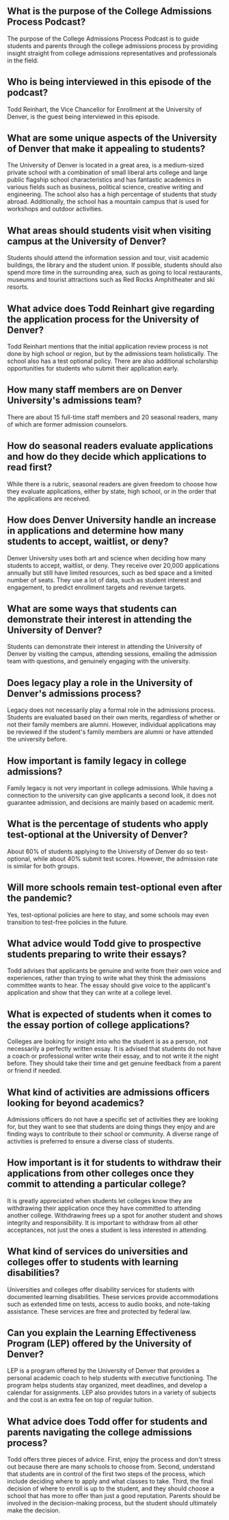 ## What is the purpose of the College Admissions Process Podcast?
The purpose of the College Admissions Process Podcast is to guide students and parents through the college admissions process by providing insight straight from college admissions representatives and professionals in the field.

## Who is being interviewed in this episode of the podcast?
Todd Reinhart, the Vice Chancellor for Enrollment at the University of Denver, is the guest being interviewed in this episode.

## What are some unique aspects of the University of Denver that make it appealing to students?
The University of Denver is located in a great area, is a medium-sized private school with a combination of small liberal arts college and large public flagship school characteristics and has fantastic academics in various fields such as business, political science, creative writing and engineering. The school also has a high percentage of students that study abroad. Additionally, the school has a mountain campus that is used for workshops and outdoor activities.

## What areas should students visit when visiting campus at the University of Denver?
Students should attend the information session and tour, visit academic buildings, the library and the student union. If possible, students should also spend more time in the surrounding area, such as going to local restaurants, museums and tourist attractions such as Red Rocks Amphitheater and ski resorts.

## What advice does Todd Reinhart give regarding the application process for the University of Denver?
Todd Reinhart mentions that the initial application review process is not done by high school or region, but by the admissions team holistically. The school also has a test optional policy. There are also additional scholarship opportunities for students who submit their application early.

## How many staff members are on Denver University's admissions team? 
There are about 15 full-time staff members and 20 seasonal readers, many of which are former admission counselors. 

## How do seasonal readers evaluate applications and how do they decide which applications to read first? 
While there is a rubric, seasonal readers are given freedom to choose how they evaluate applications, either by state, high school, or in the order that the applications are received. 

## How does Denver University handle an increase in applications and determine how many students to accept, waitlist, or deny? 
Denver University uses both art and science when deciding how many students to accept, waitlist, or deny. They receive over 20,000 applications annually but still have limited resources, such as bed space and a limited number of seats. They use a lot of data, such as student interest and engagement, to predict enrollment targets and revenue targets. 

## What are some ways that students can demonstrate their interest in attending the University of Denver? 
Students can demonstrate their interest in attending the University of Denver by visiting the campus, attending sessions, emailing the admission team with questions, and genuinely engaging with the university. 

## Does legacy play a role in the University of Denver's admissions process? 
Legacy does not necessarily play a formal role in the admissions process. Students are evaluated based on their own merits, regardless of whether or not their family members are alumni. However, individual applications may be reviewed if the student's family members are alumni or have attended the university before.

## How important is family legacy in college admissions? 
Family legacy is not very important in college admissions. While having a connection to the university can give applicants a second look, it does not guarantee admission, and decisions are mainly based on academic merit.

## What is the percentage of students who apply test-optional at the University of Denver? 
About 60% of students applying to the University of Denver do so test-optional, while about 40% submit test scores. However, the admission rate is similar for both groups.

## Will more schools remain test-optional even after the pandemic? 
Yes, test-optional policies are here to stay, and some schools may even transition to test-free policies in the future.

## What advice would Todd give to prospective students preparing to write their essays? 
Todd advises that applicants be genuine and write from their own voice and experiences, rather than trying to write what they think the admissions committee wants to hear. The essay should give voice to the applicant's application and show that they can write at a college level.

## What is expected of students when it comes to the essay portion of college applications?
Colleges are looking for insight into who the student is as a person, not necessarily a perfectly written essay. It is advised that students do not have a coach or professional writer write their essay, and to not write it the night before. They should take their time and get genuine feedback from a parent or friend if needed.

## What kind of activities are admissions officers looking for beyond academics?
Admissions officers do not have a specific set of activities they are looking for, but they want to see that students are doing things they enjoy and are finding ways to contribute to their school or community. A diverse range of activities is preferred to ensure a diverse class of students. 

## How important is it for students to withdraw their applications from other colleges once they commit to attending a particular college?
It is greatly appreciated when students let colleges know they are withdrawing their application once they have committed to attending another college. Withdrawing frees up a spot for another student and shows integrity and responsibility. It is important to withdraw from all other acceptances, not just the ones a student is less interested in attending.

## What kind of services do universities and colleges offer to students with learning disabilities?
Universities and colleges offer disability services for students with documented learning disabilities. These services provide accommodations such as extended time on tests, access to audio books, and note-taking assistance. These services are free and protected by federal law. 

## Can you explain the Learning Effectiveness Program (LEP) offered by the University of Denver?
LEP is a program offered by the University of Denver that provides a personal academic coach to help students with executive functioning. The program helps students stay organized, meet deadlines, and develop a calendar for assignments. LEP also provides tutors in a variety of subjects and the cost is an extra fee on top of regular tuition.

## What advice does Todd offer for students and parents navigating the college admissions process?
Todd offers three pieces of advice. First, enjoy the process and don't stress out because there are many schools to choose from. Second, understand that students are in control of the first two steps of the process, which include deciding where to apply and what classes to take. Third, the final decision of where to enroll is up to the student, and they should choose a school that has more to offer than just a good reputation. Parents should be involved in the decision-making process, but the student should ultimately make the decision.


